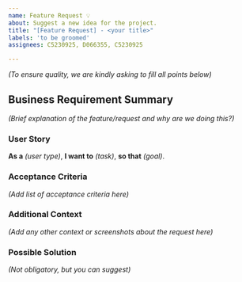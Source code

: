 ```yaml
---
name: Feature Request 💡
about: Suggest a new idea for the project.
title: "[Feature Request] - <your title>"
labels: 'to be groomed'
assignees: C5230925, D066355, C5230925

---
```

_(To ensure quality, we are kindly asking to fill all points below)_

## Business Requirement Summary
_(Brief explanation of the feature/request and why are we doing this?)_

### User Story
**As a** _(user type)_, **I want to** _(task)_, **so that** _(goal)_.

### Acceptance Criteria
_(Add list of acceptance criteria here)_

### Additional Context
_(Add any other context or screenshots about the request here)_

### Possible Solution
_(Not obligatory, but you can suggest)_
